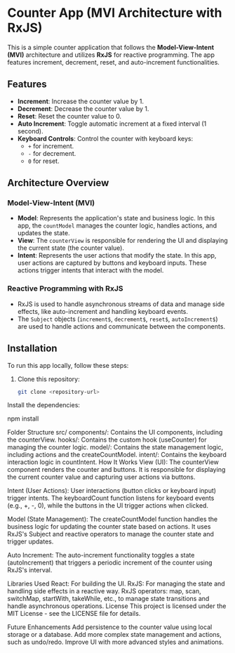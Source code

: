 # Counter App (MVI Architecture with RxJS)

This is a simple counter application that follows the **Model-View-Intent (MVI)** architecture and utilizes **RxJS** for reactive programming. The app features increment, decrement, reset, and auto-increment functionalities.

## Features
- **Increment**: Increase the counter value by 1.
- **Decrement**: Decrease the counter value by 1.
- **Reset**: Reset the counter value to 0.
- **Auto Increment**: Toggle automatic increment at a fixed interval (1 second).
- **Keyboard Controls**: Control the counter with keyboard keys:
  - `+` for increment.
  - `-` for decrement.
  - `0` for reset.

## Architecture Overview

### Model-View-Intent (MVI)
- **Model**: Represents the application's state and business logic. In this app, the `countModel` manages the counter logic, handles actions, and updates the state.
- **View**: The `counterView` is responsible for rendering the UI and displaying the current state (the counter value).
- **Intent**: Represents the user actions that modify the state. In this app, user actions are captured by buttons and keyboard inputs. These actions trigger intents that interact with the model.

### Reactive Programming with RxJS
- RxJS is used to handle asynchronous streams of data and manage side effects, like auto-increment and handling keyboard events.
- The `Subject` objects (`increment$`, `decrement$`, `reset$`, `autoIncrement$`) are used to handle actions and communicate between the components.

## Installation

To run this app locally, follow these steps:

1. Clone this repository:
   ```bash
   git clone <repository-url>
Install the dependencies:

npm install

Folder Structure
src/
components/: Contains the UI components, including the counterView.
hooks/: Contains the custom hook (useCounter) for managing the counter logic.
model/: Contains the state management logic, including actions and the createCountModel.
intent/: Contains the keyboard interaction logic in countIntent.
How It Works
View (UI): The counterView component renders the counter and buttons. It is responsible for displaying the current counter value and capturing user actions via buttons.

Intent (User Actions): User interactions (button clicks or keyboard input) trigger intents. The keyboardCount function listens for keyboard events (e.g., +, -, 0), while the buttons in the UI trigger actions when clicked.

Model (State Management): The createCountModel function handles the business logic for updating the counter state based on actions. It uses RxJS's Subject and reactive operators to manage the counter state and trigger updates.

Auto Increment: The auto-increment functionality toggles a state (autoIncrement) that triggers a periodic increment of the counter using RxJS's interval.

Libraries Used
React: For building the UI.
RxJS: For managing the state and handling side effects in a reactive way.
RxJS operators: map, scan, switchMap, startWith, takeWhile, etc., to manage state transitions and handle asynchronous operations.
License
This project is licensed under the MIT License - see the LICENSE file for details.

Future Enhancements
Add persistence to the counter value using local storage or a database.
Add more complex state management and actions, such as undo/redo.
Improve UI with more advanced styles and animations.
